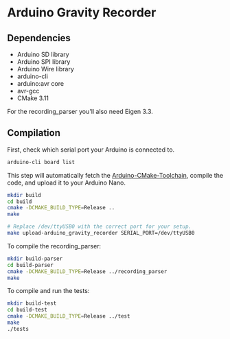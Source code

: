 # Arduino Gravity Recorder

## Dependencies

* Arduino SD library
* Arduino SPI library
* Arduino Wire library
* arduino-cli
* arduino:avr core
* avr-gcc
* CMake 3.11

For the recording_parser you'll also need Eigen 3.3.

## Compilation

First, check which serial port your Arduino is connected to.

```bash
arduino-cli board list
```

This step will automatically fetch the [Arduino-CMake-Toolchain](https://github.com/a9183756-gh/Arduino-CMake-Toolchain), compile the code, and upload it to your Arduino Nano.

```bash
mkdir build
cd build
cmake -DCMAKE_BUILD_TYPE=Release ..
make

# Replace /dev/ttyUSB0 with the correct port for your setup.
make upload-arduino_gravity_recorder SERIAL_PORT=/dev/ttyUSB0
```

To compile the recording_parser:

```bash
mkdir build-parser
cd build-parser
cmake -DCMAKE_BUILD_TYPE=Release ../recording_parser
make
```

To compile and run the tests:

```bash
mkdir build-test
cd build-test
cmake -DCMAKE_BUILD_TYPE=Release ../test
make
./tests
```
